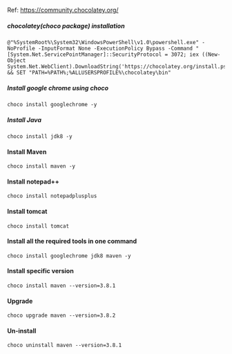 
Ref: https://community.chocolatey.org/

##### chocolatey(choco package) installation

    @"%SystemRoot%\System32\WindowsPowerShell\v1.0\powershell.exe" -NoProfile -InputFormat None -ExecutionPolicy Bypass -Command " [System.Net.ServicePointManager]::SecurityProtocol = 3072; iex ((New-Object System.Net.WebClient).DownloadString('https://chocolatey.org/install.ps1'))" && SET "PATH=%PATH%;%ALLUSERSPROFILE%\chocolatey\bin"


##### Install google chrome using choco

    choco install googlechrome -y
    
##### Install Java    

    choco install jdk8 -y
    
#### Install Maven

    choco install maven -y
    
#### Install notepad++ 

    choco install notepadplusplus
    
#### Install tomcat 

    choco install tomcat
    
    
#### Install all the required tools in one command

    choco install googlechrome jdk8 maven -y

#### Install specific version

    choco install maven --version=3.8.1

#### Upgrade

    choco upgrade maven --version=3.8.2

#### Un-install

    choco uninstall maven --version=3.8.1
    

    

